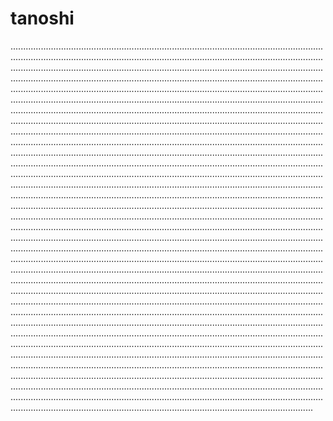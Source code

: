 # tanoshi
................................................................................................................................................................................................................................................................................................................................................................................................................................................................................................................................................................................................................................................................................................................................................................................................................................................................................................................................................................................................................................................................................................................................................................................................................................................................................................................................................................................................................................................................................................................................................................................................................................................................................................................................................................................................................................................................................................................................................................................................................................................................................................................................................................................................................................................................................................................................................................................................................................................................................................................................................................................................................................................................................................................................................................................................................................................................................................................................................................................................................................................................................................................................................................................................................................................................................................................................................................................................................................................................................................................................................................................................................................................................................................................................................................................................................................................................................................................................................................................................................................................................................................................................................................................................................................................................................................................................................................................................................................................................................................................